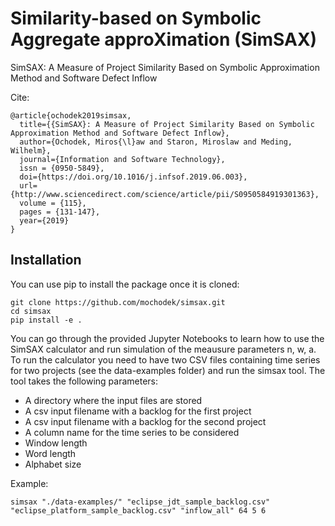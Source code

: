 # Similarity-based on Symbolic Aggregate approXimation (SimSAX)
SimSAX: A Measure of Project Similarity Based on Symbolic Approximation Method and Software Defect Inflow

Cite:
```
@article{ochodek2019simsax,
  title={{SimSAX}: A Measure of Project Similarity Based on Symbolic Approximation Method and Software Defect Inflow},
  author={Ochodek, Miros{\l}aw and Staron, Miroslaw and Meding, Wilhelm},
  journal={Information and Software Technology},
  issn = {0950-5849},
  doi={https://doi.org/10.1016/j.infsof.2019.06.003},
  url={http://www.sciencedirect.com/science/article/pii/S0950584919301363},
  volume = {115},
  pages = {131-147},
  year={2019}
}
```

## Installation

You can use pip to install the package once it is cloned:

```
git clone https://github.com/mochodek/simsax.git
cd simsax
pip install -e .
```

You can go through the provided Jupyter Notebooks to learn how to use the SimSAX calculator and run simulation of the meausure parameters n, w, a. To run the calculator you need to have two CSV files containing time series for two projects (see the data-examples folder) and run the simsax tool. The tool takes the following parameters:
* A directory where the input files are stored
* A csv input filename with a backlog for the first project
* A csv input filename with a backlog for the second project
* A column name for the time series to be considered
* Window length
* Word length
* Alphabet size

Example:
```
simsax "./data-examples/" "eclipse_jdt_sample_backlog.csv" "eclipse_platform_sample_backlog.csv" "inflow_all" 64 5 6
```
